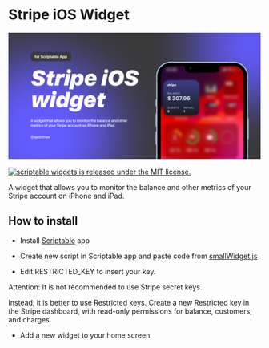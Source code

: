 <div>

# Stripe iOS Widget
![Image alt](https://github.com/qoonmax/stripe-ios-widget/blob/main/img/banner.jpg)
  <p>
    <a
      href="https://github.com/MrMartineau/gatsby-theme-code-notes/blob/master/LICENSE"
    >
      <img
        src="https://img.shields.io/badge/license-MIT-blue.svg"
        alt="scriptable widgets is released under the MIT license."
      />
    </a>
  </p>
</div>

A widget that allows you to monitor the balance and other metrics of your Stripe account on iPhone and iPad.

## How to install

- Install [Scriptable](https://apps.apple.com/us/app/scriptable/id1405459188) app 

- Create new script in Scriptable app and paste code from [smallWidget.js](/src/smallWidget.js)

- Edit RESTRICTED_KEY to insert your key.

Attention: It is not recommended to use Stripe secret keys.

Instead, it is better to use Restricted keys.
Create a new Restricted key in the Stripe dashboard, with read-only permissions for balance, customers, and charges.

- Add a new widget to your home screen